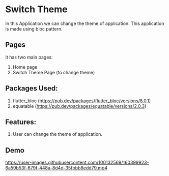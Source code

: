 # Switch Theme

In this Application we can change the theme of application. This application is made using bloc pattern.

## Pages

It has two main pages:
   1. Home page 
   2. Switch Theme Page (to change theme)
   
## Packages Used:
  
  1. flutter_bloc (https://pub.dev/packages/flutter_bloc/versions/8.0.1)
  2. equatable (https://pub.dev/packages/equatable/versions/2.0.3)
  
## Features:

  1. User can change the theme of application.
 
## Demo

https://user-images.githubusercontent.com/100132569/160399923-6a59b53f-679f-448a-8d4d-35fbbb8edd79.mp4

